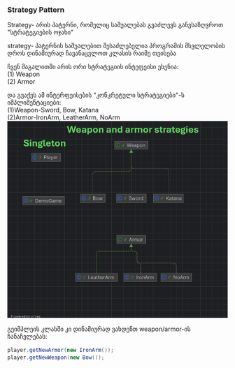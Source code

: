 ### Strategy Pattern
Strategy- არის პატერნი, რომელიც საშუალებას გვაძლევს განვსაზღვროთ "სტრატეგიების ოჯახი"

strategy- პატერნის საშუალებით შესაძლებელია პროგრამის მსვლელობის დროს დინამიურად ჩავანაცვლოთ კლასის რაიმე თვისება

ჩვენ მაგალითში არის ორი სტრატეგიის ინტეფეისი ესენია:
<br>
(1) Weapon<br>
(2) Armor

და გვაქვს ამ ინტერფეისების "კონკრეტული სტრატეგიები"-ს იმპლიმენტაციები:<br>
(1)Weapon-Sword, Bow, Katana<br>
(2)Armor-IronArm, LeatherArm, NoArm
![task-1-uml.png](resources/task-1-uml.png)

გეიმპლეის კლასში კი დინამიურად ვახდენთ weapon/armor-ის ჩანაჩვლებას:
```java
player.getNewArmor(new IronArm());
player.getNewWeapon(new Bow());
```